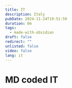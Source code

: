 ```yaml
---
title: IT
description: Italy
pubDate: 2024-11-24T19:51:59
duration: 0m
tags:
  - made-with-obsidian
draft: false
redirect: ""
unlisted: false
video: false
lang: it
---
```

# MD coded IT